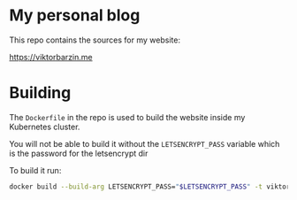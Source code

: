 # My personal blog

This repo contains the sources for my website:

https://viktorbarzin.me

# Building

The `Dockerfile` in the repo is used to build the website inside my Kubernetes cluster.

You will not be able to build it without the `LETSENCRYPT_PASS` variable which is the password for the letsencrypt dir

To build it run:

````bash
docker build --build-arg LETSENCRYPT_PASS="$LETSENCRYPT_PASS" -t viktorbarzin/blog .```
````
